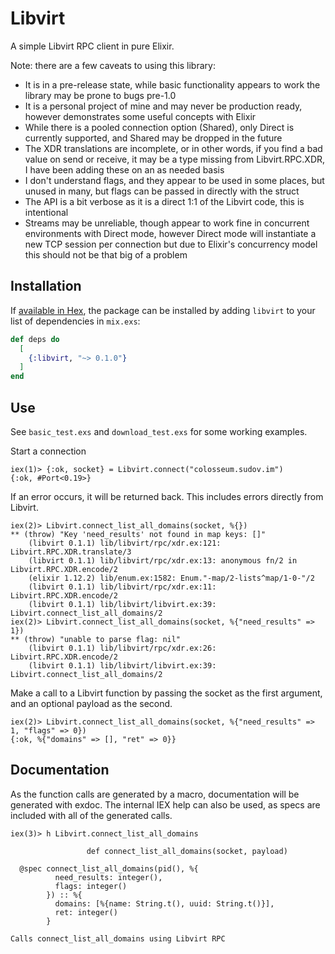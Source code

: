 # Libvirt

A simple Libvirt RPC client in pure Elixir.

Note: there are a few caveats to using this library:

* It is in a pre-release state, while basic functionality appears to work the library may be prone to bugs pre-1.0
* It is a personal project of mine and may never be production ready, however demonstrates some useful concepts with Elixir
* While there is a pooled connection option (Shared), only Direct is currently supported, and Shared may be dropped in the future
* The XDR translations are incomplete, or in other words, if you find a bad value on send or receive, it may be a type missing from Libvirt.RPC.XDR, I have been adding these on an as needed basis
* I don't understand flags, and they appear to be used in some places, but unused in many, but flags can be passed in directly with the struct
* The API is a bit verbose as it is a direct 1:1 of the Libvirt code, this is intentional
* Streams may be unreliable, though appear to work fine in concurrent environments with Direct mode, however Direct mode will instantiate a new TCP session per connection but due to Elixir's concurrency model this should not be that big of a problem

## Installation

If [available in Hex](https://hex.pm/docs/publish), the package can be installed
by adding `libvirt` to your list of dependencies in `mix.exs`:

```elixir
def deps do
  [
    {:libvirt, "~> 0.1.0"}
  ]
end
```

## Use

See `basic_test.exs` and `download_test.exs` for some working examples.

Start a connection

```
iex(1)> {:ok, socket} = Libvirt.connect("colosseum.sudov.im")
{:ok, #Port<0.19>}
```

If an error occurs, it will be returned back. This includes errors directly from Libvirt.

```
iex(2)> Libvirt.connect_list_all_domains(socket, %{})
** (throw) "Key 'need_results' not found in map keys: []"
    (libvirt 0.1.1) lib/libvirt/rpc/xdr.ex:121: Libvirt.RPC.XDR.translate/3
    (libvirt 0.1.1) lib/libvirt/rpc/xdr.ex:13: anonymous fn/2 in Libvirt.RPC.XDR.encode/2
    (elixir 1.12.2) lib/enum.ex:1582: Enum."-map/2-lists^map/1-0-"/2
    (libvirt 0.1.1) lib/libvirt/rpc/xdr.ex:11: Libvirt.RPC.XDR.encode/2
    (libvirt 0.1.1) lib/libvirt/libvirt.ex:39: Libvirt.connect_list_all_domains/2
iex(2)> Libvirt.connect_list_all_domains(socket, %{"need_results" => 1})
** (throw) "unable to parse flag: nil"
    (libvirt 0.1.1) lib/libvirt/rpc/xdr.ex:26: Libvirt.RPC.XDR.encode/2
    (libvirt 0.1.1) lib/libvirt/libvirt.ex:39: Libvirt.connect_list_all_domains/2
```

Make a call to a Libvirt function by passing the socket as the first argument, and an optional payload as the second.

```
iex(2)> Libvirt.connect_list_all_domains(socket, %{"need_results" => 1, "flags" => 0})
{:ok, %{"domains" => [], "ret" => 0}}
```

## Documentation

As the function calls are generated by a macro, documentation will be generated with exdoc. The internal IEX help can also be used, as specs are included with all of the generated calls.

```
iex(3)> h Libvirt.connect_list_all_domains

                 def connect_list_all_domains(socket, payload)

  @spec connect_list_all_domains(pid(), %{
          need_results: integer(),
          flags: integer()
        }) :: %{
          domains: [%{name: String.t(), uuid: String.t()}],
          ret: integer()
        }

Calls connect_list_all_domains using Libvirt RPC
```
